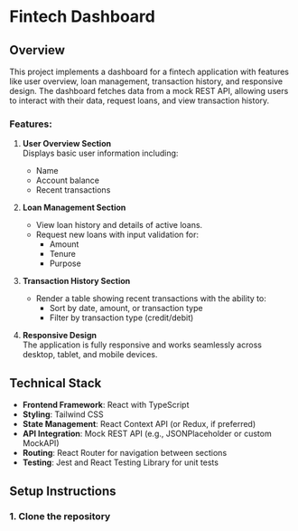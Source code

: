 # Fintech Dashboard

## Overview

This project implements a dashboard for a fintech application with features like user overview, loan management, transaction history, and responsive design. The dashboard fetches data from a mock REST API, allowing users to interact with their data, request loans, and view transaction history.

### Features:

1. **User Overview Section**  
   Displays basic user information including:

   - Name
   - Account balance
   - Recent transactions

2. **Loan Management Section**

   - View loan history and details of active loans.
   - Request new loans with input validation for:
     - Amount
     - Tenure
     - Purpose

3. **Transaction History Section**

   - Render a table showing recent transactions with the ability to:
     - Sort by date, amount, or transaction type
     - Filter by transaction type (credit/debit)

4. **Responsive Design**  
   The application is fully responsive and works seamlessly across desktop, tablet, and mobile devices.

## Technical Stack

- **Frontend Framework**: React with TypeScript
- **Styling**: Tailwind CSS
- **State Management**: React Context API (or Redux, if preferred)
- **API Integration**: Mock REST API (e.g., JSONPlaceholder or custom MockAPI)
- **Routing**: React Router for navigation between sections
- **Testing**: Jest and React Testing Library for unit tests

## Setup Instructions

### 1. Clone the repository

```bash

```

